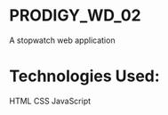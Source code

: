 # PRODIGY_WD_02
A stopwatch web application
<!-- # Features
Start, pause, reset,stop functionality.
Track and display lap times.
Responsive design for various screen sizes. -->

# Technologies Used:
HTML
CSS
JavaScript